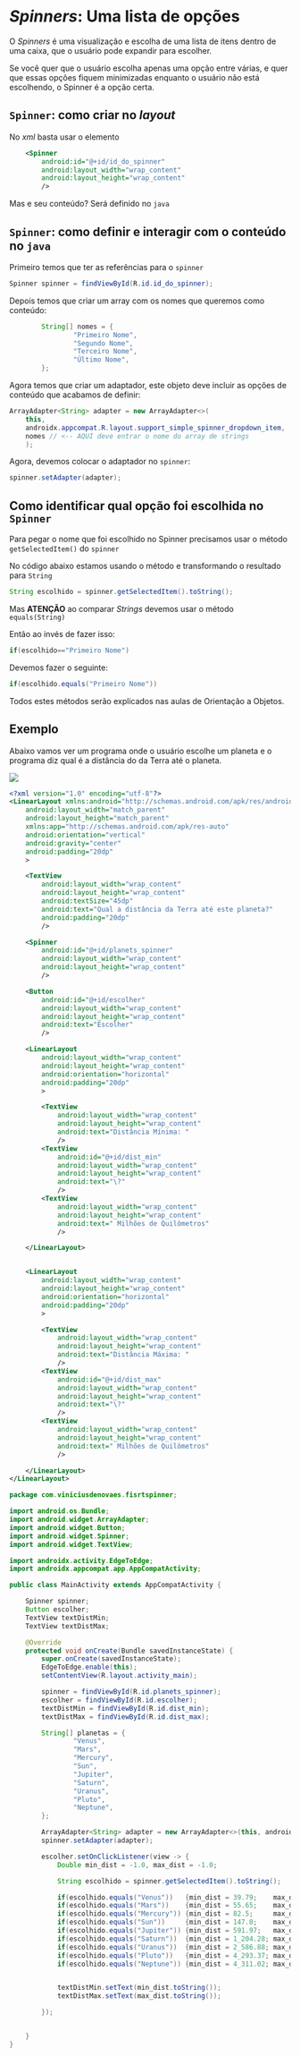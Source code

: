 # *Spinners*: Uma lista de opções

O *Spinners* é uma visualização e escolha de uma lista de itens dentro de uma caixa, que o usuário pode expandir para escolher.

Se você quer que o usuário escolha apenas uma opção entre várias, e quer que essas opções fiquem minimizadas enquanto o usuário não está escolhendo, o Spinner é a opção certa.

## `Spinner`: como criar no *layout*

No *xml* basta usar o elemento <spinner>


```xml
    <Spinner
        android:id="@+id/id_do_spinner"
        android:layout_width="wrap_content"
        android:layout_height="wrap_content"
        />
```

Mas e seu conteúdo? Será definido no `java`

## `Spinner`: como definir e interagir com o conteúdo no `java`

Primeiro temos que ter as referências para o `spinner`

```java
Spinner spinner = findViewById(R.id.id_do_spinner);
```

Depois temos que criar um array com os nomes que queremos como conteúdo:

```java
        String[] nomes = {
                "Primeiro Nome",
                "Segundo Nome",
                "Terceiro Nome",
                "Último Nome",
        };
```

Agora temos que criar um adaptador, este objeto deve incluir as opções de conteúdo que acabamos de definir:

```java
ArrayAdapter<String> adapter = new ArrayAdapter<>(
    this, 
    androidx.appcompat.R.layout.support_simple_spinner_dropdown_item, 
    nomes // <-- AQUI deve entrar o nome do array de strings
    );
```

Agora, devemos colocar o adaptador no `spinner`:

```java
spinner.setAdapter(adapter);
```


## Como identificar qual opção foi escolhida no `Spinner`

Para pegar o nome que foi escolhido no Spinner precisamos usar o método `getSelectedItem()` do `spinner`

No código abaixo estamos usando o método e transformando o resultado para `String`

```java
String escolhido = spinner.getSelectedItem().toString();
```

Mas **ATENÇÃO** ao comparar *Strings* devemos usar o método `equals(String)`

Então ao invés de fazer isso:
```java
if(escolhido=="Primeiro Nome")
```


Devemos fazer o seguinte:
```java
if(escolhido.equals("Primeiro Nome"))
```

Todos estes métodos serão explicados nas aulas de Orientação a Objetos.


## Exemplo
Abaixo vamos ver um programa onde o usuário escolhe um planeta e o programa diz qual é a distância do da Terra até o planeta.


![](spinner.png)

```xml
<?xml version="1.0" encoding="utf-8"?>
<LinearLayout xmlns:android="http://schemas.android.com/apk/res/android"
    android:layout_width="match_parent"
    android:layout_height="match_parent"
    xmlns:app="http://schemas.android.com/apk/res-auto"
    android:orientation="vertical"
    android:gravity="center"
    android:padding="20dp"
    >

    <TextView
        android:layout_width="wrap_content"
        android:layout_height="wrap_content"
        android:textSize="45dp"
        android:text="Qual a distância da Terra até este planeta?"
        android:padding="20dp"
        />

    <Spinner
        android:id="@+id/planets_spinner"
        android:layout_width="wrap_content"
        android:layout_height="wrap_content"
        />

    <Button
        android:id="@+id/escolher"
        android:layout_width="wrap_content"
        android:layout_height="wrap_content"
        android:text="Escolher"
        />

    <LinearLayout
        android:layout_width="wrap_content"
        android:layout_height="wrap_content"
        android:orientation="horizontal"
        android:padding="20dp"
        >

        <TextView
            android:layout_width="wrap_content"
            android:layout_height="wrap_content"
            android:text="Distância Mínima: "
            />
        <TextView
            android:id="@+id/dist_min"
            android:layout_width="wrap_content"
            android:layout_height="wrap_content"
            android:text="\?"
            />
        <TextView
            android:layout_width="wrap_content"
            android:layout_height="wrap_content"
            android:text=" Milhões de Quilômetros"
            />

    </LinearLayout>


    <LinearLayout
        android:layout_width="wrap_content"
        android:layout_height="wrap_content"
        android:orientation="horizontal"
        android:padding="20dp"
        >

        <TextView
            android:layout_width="wrap_content"
            android:layout_height="wrap_content"
            android:text="Distância Máxima: "
            />
        <TextView
            android:id="@+id/dist_max"
            android:layout_width="wrap_content"
            android:layout_height="wrap_content"
            android:text="\?"
            />
        <TextView
            android:layout_width="wrap_content"
            android:layout_height="wrap_content"
            android:text=" Milhões de Quilômetros"
            />

    </LinearLayout>
</LinearLayout>

```


```java
package com.viniciusdenovaes.fisrtspinner;

import android.os.Bundle;
import android.widget.ArrayAdapter;
import android.widget.Button;
import android.widget.Spinner;
import android.widget.TextView;

import androidx.activity.EdgeToEdge;
import androidx.appcompat.app.AppCompatActivity;

public class MainActivity extends AppCompatActivity {

    Spinner spinner;
    Button escolher;
    TextView textDistMin;
    TextView textDistMax;

    @Override
    protected void onCreate(Bundle savedInstanceState) {
        super.onCreate(savedInstanceState);
        EdgeToEdge.enable(this);
        setContentView(R.layout.activity_main);

        spinner = findViewById(R.id.planets_spinner);
        escolher = findViewById(R.id.escolher);
        textDistMin = findViewById(R.id.dist_min);
        textDistMax = findViewById(R.id.dist_max);

        String[] planetas = {
                "Venus",
                "Mars",
                "Mercury",
                "Sun",
                "Jupiter",
                "Saturn",
                "Uranus",
                "Pluto",
                "Neptune",
        };

        ArrayAdapter<String> adapter = new ArrayAdapter<>(this, androidx.appcompat.R.layout.support_simple_spinner_dropdown_item, planetas);
        spinner.setAdapter(adapter);

        escolher.setOnClickListener(view -> {
            Double min_dist = -1.0, max_dist = -1.0;

            String escolhido = spinner.getSelectedItem().toString();

            if(escolhido.equals("Venus"))   {min_dist = 39.79;    max_dist = 259.71;}
            if(escolhido.equals("Mars"))    {min_dist = 55.65;    max_dist = 399.58;}
            if(escolhido.equals("Mercury")) {min_dist = 82.5;     max_dist = 216.3;}
            if(escolhido.equals("Sun"))     {min_dist = 147.0;    max_dist = 152.1;}
            if(escolhido.equals("Jupiter")) {min_dist = 591.97;   max_dist = 965.52;}
            if(escolhido.equals("Saturn"))  {min_dist = 1_204.28; max_dist = 1_652.48;}
            if(escolhido.equals("Uranus"))  {min_dist = 2_586.88; max_dist = 3_154.91;}
            if(escolhido.equals("Pluto"))   {min_dist = 4_293.37; max_dist = 7_523.53;}
            if(escolhido.equals("Neptune")) {min_dist = 4_311.02; max_dist = 4_685.02;}


            textDistMin.setText(min_dist.toString());
            textDistMax.setText(max_dist.toString());

        });


    }
}


```

